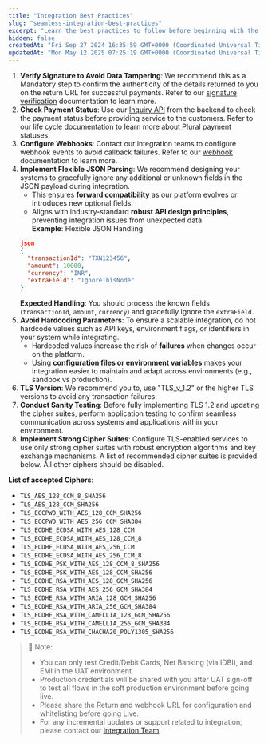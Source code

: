 ```yaml
---
title: "Integration Best Practices"
slug: "seamless-integration-best-practices"
excerpt: "Learn the best practices to follow before beginning with the integration."
hidden: false
createdAt: "Fri Sep 27 2024 16:35:59 GMT+0000 (Coordinated Universal Time)"
updatedAt: "Mon May 12 2025 07:25:19 GMT+0000 (Coordinated Universal Time)"
---
```

1. **Verify Signature to Avoid Data Tampering**: We recommend this as a Mandatory step to confirm the authenticity of the details returned to you on the return URL for successful payments. Refer to our <a href="https://developer.pluralonline.com/v2.0/docs/webhook-signature-verification" target="_blank">signature verification</a> documentation to learn more.
2. **Check Payment Status**: Use our <a href="https://developer.pluralonline.com/v2.0/reference/payment-inquiry-refund" target="_blank">Inquiry API</a> from the backend to check the payment status before providing service to the customers. Refer to our life cycle documentation to learn more about Plural payment statuses.
3. **Configure Webhooks**: Contact our integration teams to configure webhook events to avoid callback failures. Refer to our <a href="https://developer.pluralonline.com/v2.0/docs/developer-tools-webhook" target="_blank">webhook</a> documentation to learn more.
4. **Implement Flexible JSON Parsing**:  We recommend designing your systems to gracefully ignore any additional or unknown fields in the JSON payload during integration. 
   - This ensures **forward compatibility** as our platform evolves or introduces new optional fields.
   - Aligns with industry-standard **robust API design principles**, preventing integration issues from unexpected data.  
     **Example**: Flexible JSON Handling
   ```json Incoming Request Example
   json  
   {  
     "transactionId": "TXN123456",  
     "amount": 10000,  
     "currency": "INR",  
     "extraField": "IgnoreThisNode"  
   }
   ```
   **Expected Handling**: You should process the known fields (`transactionId`, `amount`, `currency`) and gracefully ignore the `extraField`.
5. **Avoid Hardcoding Parameters**: To ensure a scalable integration, do not hardcode values such as API keys, environment flags, or identifiers in your system while integrating.
   - Hardcoded values increase the risk of **failures** when changes occur on the platform.
   - Using **configuration files or environment variables** makes your integration easier to maintain and adapt across environments (e.g., sandbox vs production).
6. **TLS Version**: We recommend you to, use "TLS_v_1.2" or the higher TLS versions to avoid any transaction failures.
7. **Conduct Sanity Testing**: Before fully implementing TLS 1.2 and updating the cipher suites, perform application testing to confirm seamless communication across systems and applications within your environment.
8. **Implement Strong Cipher Suites**: Configure TLS-enabled services to use only strong cipher suites with robust encryption algorithms and key exchange mechanisms. A list of recommended cipher suites is provided below. All other ciphers should be disabled.

**List of accepted Ciphers**:

- `TLS_AES_128_CCM_8_SHA256`
- `TLS_AES_128_CCM_SHA256`
- `TLS_ECCPWD_WITH_AES_128_CCM_SHA256`
- `TLS_ECCPWD_WITH_AES_256_CCM_SHA384`
- `TLS_ECDHE_ECDSA_WITH_AES_128_CCM`
- `TLS_ECDHE_ECDSA_WITH_AES_128_CCM_8`
- `TLS_ECDHE_ECDSA_WITH_AES_256_CCM`
- `TLS_ECDHE_ECDSA_WITH_AES_256_CCM_8`
- `TLS_ECDHE_PSK_WITH_AES_128_CCM_8_SHA256`
- `TLS_ECDHE_PSK_WITH_AES_128_CCM_SHA256`
- `TLS_ECDHE_RSA_WITH_AES_128_GCM_SHA256`
- `TLS_ECDHE_RSA_WITH_AES_256_GCM_SHA384`
- `TLS_ECDHE_RSA_WITH_ARIA_128_GCM_SHA256`
- `TLS_ECDHE_RSA_WITH_ARIA_256_GCM_SHA384`
- `TLS_ECDHE_RSA_WITH_CAMELLIA_128_GCM_SHA256`
- `TLS_ECDHE_RSA_WITH_CAMELLIA_256_GCM_SHA384`
- `TLS_ECDHE_RSA_WITH_CHACHA20_POLY1305_SHA256`

> 📘 Note:
> 
> - You can only test Credit/Debit Cards, Net Banking (via IDBI), and EMI in the UAT environment.
> - Production credentials will be shared with you after UAT sign-off to test all flows in the soft production environment before going live.
> - Please share the Return and webhook URL for configuration and whitelisting before going Live.
> - For any incremental updates or support related to integration, please contact our <a href="mailto:pgintegration@pinelabs.com">Integration Team</a>.
